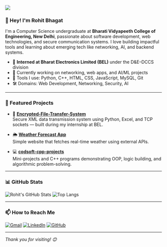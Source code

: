 <img src="https://capsule-render.vercel.app/api?type=waving&color=0E74E1&height=200&section=header&text=Rohit%20Bhagat&fontSize=40&fontAlignY=35&desc=Undergraduate%20CS%20Student%20|%20Software%20Engineer&descAlignY=55&animation=twinkling" />

### 👋 Hey! I'm Rohit Bhagat

I'm a Computer Science undergraduate at **Bharati Vidyapeeth College of Engineering, New Delhi**, passionate about software development, web technologies, and secure communication systems. I love building impactful tools and learning about emerging tech like networking, AI, and backend systems.

- 🧠 **Interned at Bharat Electronics Limited (BEL)** under the D&E–DCCS division
- 🔭 Currently working on networking, web apps, and AI/ML projects  
- 🧰 Tools I use: Python, C++, HTML, CSS, JavaScript, MySQL, Git  
- 🛠️ Domains: Web Development, Networking, Security, AI

---

### 📂 Featured Projects

- 🔐 [**Encrypted-File-Transfer-System**](https://github.com/irohit02/Encrypted-File-Transfer-System)  
  Secure XML data transmission system using Python, Excel, and TCP sockets — built during my internship at BEL.

- 🌦️ [**Weather Forecast App**](https://github.com/irohit02/Weather-app)  
  Simple website that fetches real-time weather using external APIs.

- 💻 [**codsoft-cpp-projects**](https://github.com/irohit02/codsoft-cpp-projects)  
  Mini-projects and C++ programs demonstrating OOP, logic building, and algorithmic problem-solving.

---

### 📊 GitHub Stats

![Rohit's GitHub Stats](https://github-readme-stats.vercel.app/api?username=irohit02&show_icons=true&theme=tokyonight)
![Top Langs](https://github-readme-stats.vercel.app/api/top-langs/?username=irohit02&layout=compact&theme=tokyonight)

---

### 📫 How to Reach Me

[![Gmail](https://img.shields.io/badge/Gmail-D14836?style=flat&logo=gmail&logoColor=white)](mailto:rohitbhagat0209@gmail.com)
[![LinkedIn](https://img.shields.io/badge/LinkedIn-0A66C2?style=flat&logo=linkedin&logoColor=white)](https://linkedin.com/in/irohit02)
[![GitHub](https://img.shields.io/badge/GitHub-181717?style=flat&logo=github&logoColor=white)](https://github.com/irohit02)

---

*Thank you for visiting! 😊*
